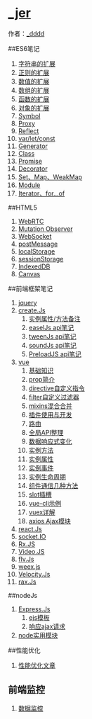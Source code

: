 # [_jer]()

作者：[_dddd](http://www.isyxf.com)

<!-- [ditto:searchbar] -->

##ES6笔记

1. [字符串的扩展](#docs/es6/es6_string)
1. [正则的扩展](#docs/es6/es6_regex)
1. [数值的扩展](#docs/es6/es6_number)
1. [数组的扩展](#docs/es6/es6_array)
1. [函数的扩展](#docs/es6/es6_function)
1. [对象的扩展](#docs/es6/es6_object)
1. [Symbol](#docs/es6/es6_symbol)
1. [Proxy](#docs/es6/es6_proxy)
1. [Reflect](#docs/es6/es6_reflect)
1. [var/let/const](#docs/es6/es6_var_let_const)
1. [Generator](#docs/es6/es6_generator)
1. [Class](#docs/es6/es6_class)
1. [Promise](#docs/es6/es6_promise)
1. [Decorator](#docs/es6/es6_decorator)
1. [Set、Map、WeakMap](#docs/es6/es6_decorator)
1. [Module](#docs/es6/es6_module)
1. [Iterator、for...of](#docs/es6/es6_Iterator_for_of)

##HTML5
1. [WebRTC](#docs/html5_webrtc)
1. [Mutation Observer](#docs/html5_mutation_observer)
1. [WebSocket](#docs/html5_mutation_webSocket)
1. [postMessage](#docs/html5_postMessage)
1. [localStorage](#docs/html5_localStorage)
1. [sessionStorage](#docs/html5_sessionStorage)
1. [IndexedDB](#docs/html5_indexedDB)
1. [Canvas](#docs/html5_canvas)


##前端框架笔记
1. [jquery](#docs/lib_jquery)
1. [create.Js](#docs/createJs/lib_createJS_info)
	1. [实例属性/方法备注](#docs/createJs/lib_createJS_newDeatail)
	1. [easelJs api笔记](#docs/lib_createJS_easelJs)
	1. [tweenJs api笔记](#docs/lib_createJS_tweenJs)
	1. [soundJs api笔记](#docs/lib_createJS_soundJs)
	1. [PreloadJS api笔记](#docs/lib_createJS_preloadJs)
1. [vue](#docs/vueJs/lib_vueJs)
	1. [基础知识](#docs/vueJs/lib_vueJs_base)
	1. [prop简介](#docs/vueJs/lib_vueJs_props)
	1. [directive自定义指令](#docs/vueJs/lib_vueJs_directive)
	1. [filter自定义过滤器](#docs/vueJs/lib_vueJs_filter)
	1. [mixins混合合并](#docs/vueJs/lib_vueJs_mixins)
	1. [插件使用与开发](#docs/vueJs/lib_vueJs_plugin)
	1. [路由](#docs/vueJs/lib_vueJs_router)
	1. [全局API整理](#docs/vueJs/lib_vueJs_glbObj)
	1. [数据响应式变化](#docs/vueJs/lib_vueJs_response)
	1. [实例方法](#docs/vueJs/lib_vueJs_objFn)
	1. [实例属性](#docs/vueJs/lib_vueJs_objProp)
	1. [实例事件](#docs/vueJs/lib_vueJs_objEvent)
	1. [实例生命周期](#docs/vueJs/lib_vueJs_lifeCycle)
	1. [组件通信几种方法](#docs/vueJs/lib_vueJs_message)
	1. [slot插槽](#docs/vueJs/lib_vueJs_slot)
	1. [vue-cli示例](#docs/vueJs/lib_vueJs_cli)
	1. [vuex详解](#docs/vueJs/lib_vueJs_vuex)
	1. [axios Ajax模块](#docs/vueJs/lib_vueJs_axios)
1. [react.Js](#docs/lib_reactJs)
1. [socket.IO](#docs/lib_socket_IO)
1. [Rx.JS](#docs/lib_RxJS)
1. [Video.JS](#docs/lib_VideoJS)
1. [flv.Js](#docs/lib_flvJs)
1. [weex.js](#docs/lib_weex)
1. [Velocity.Js](#docs/lib_velocity)
1. [rax.Js](#docs/lib_rax)

##nodeJs
1. [Express.Js](#docs/node/lib_Express_des)
    1. [ejs模板](#docs/node/lib_Express_ejs)
    2. [响应ajax请求](#docs/node/lib_Express_post)
2. [node实用模块](#docs/node/node_module)

##性能优化
1. [性能优化文章](#docs/optimal)

## 前端监控
1. [数据监控](#docs/data_watch)
